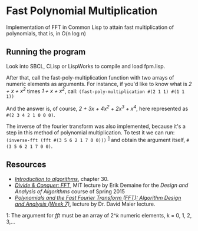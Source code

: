 # Fast Polynomial Multiplication
Implementation of FFT in Common Lisp to attain fast multiplication of polynomials, that is, in O(n log n)

## Running the program

Look into SBCL, CLisp or LispWorks to compile and load fpm.lisp.

After that, call the fast-poly-multiplication function with two arrays of numeric elements as arguments. For instance, if you'd like to know what is *2 + x + x<sup>2</sup>* times *1 + x + x<sup>2</sup>*, call:
`(fast-poly-multiplication #(2 1 1) #(1 1 1))`

And the answer is, of course, *2 + 3x + 4x<sup>2</sup> + 2x<sup>3</sup> + x<sup>4</sup>*, here represented as `#(2 3 4 2 1 0 0 0)`.

The inverse of the fourier transform was also implemented, because it's a step in this method of polynomial multiplication. To test it we can run:
`(inverse-fft (fft #(3 5 6 2 1 7 0 0)))` <sup>[1](#myfootnote1)</sup> and obtain the argument itself, `#(3 5 6 2 1 7 0 0)`.

## Resources

- *[Introduction to algorithms](https://amzn.com/0262032937)*, chapter 30.
- *[Divide & Conquer: FFT](https://www.youtube.com/watch?v=iTMn0Kt18tg)*, MIT lecture by Erik Demaine for the *Design and Analysis of Algorithms* course of Spring 2015
- *[Polynomials and the Fast Fourier Transform (FFT): Algorithm Design and Analysis (Week 7)](http://web.cecs.pdx.edu/~maier/cs584/Lectures/lect07b-11-MG.pdf)*, lecture by Dr. David Maier lecture.

<a name="myfootnote1">1</a>: The argument for *fft* must be an array of 2^*k* numeric elements, k = 0, 1, 2, 3,... 
